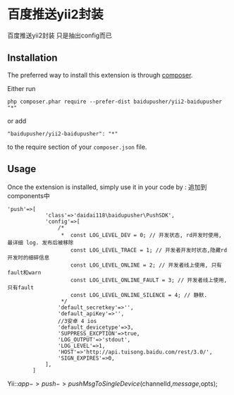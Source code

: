 百度推送yii2封装
==========
百度推送yii2封装 只是抽出config而已

Installation
------------

The preferred way to install this extension is through [composer](http://getcomposer.org/download/).

Either run

```
php composer.phar require --prefer-dist baidupusher/yii2-baidupusher "*"
```

or add

```
"baidupusher/yii2-baidupusher": "*"
```

to the require section of your `composer.json` file.


Usage
-----

Once the extension is installed, simply use it in your code by  :
追加到components中

```
'push'=>[
			'class'=>'daidai118\baidupusher\PushSDK',
			'config'=>[
				/*
				 *  const LOG_LEVEL_DEV = 0; // 开发状态, rd开发时使用, 最详细 log. 发布后被移除
					const LOG_LEVEL_TRACE = 1; // 开发者开发时状态,隐藏rd开发时的细碎信息
					const LOG_LEVEL_ONLINE = 2; // 开发者线上使用, 只有fault和warn
					const LOG_LEVEL_ONLINE_FAULT = 3; // 开发者线上使用, 只有fault
					const LOG_LEVEL_ONLINE_SILENCE = 4; // 静默.
				 */
				'default_secretkey'=>'',
				'default_apiKey'=>'',
				//3安卓 4 ios
				'default_devicetype'=>3,
				'SUPPRESS_EXCPTION'=>true,
				'LOG_OUTPUT'=>'stdout',
				'LOG_LEVEL'=>1,
				'HOST'=>'http://api.tuisong.baidu.com/rest/3.0/',
				'SIGN_EXPIRES'=>0,
			],
		]
```

Yii::$app->push->pushMsgToSingleDevice($channelId,$message,$opts);